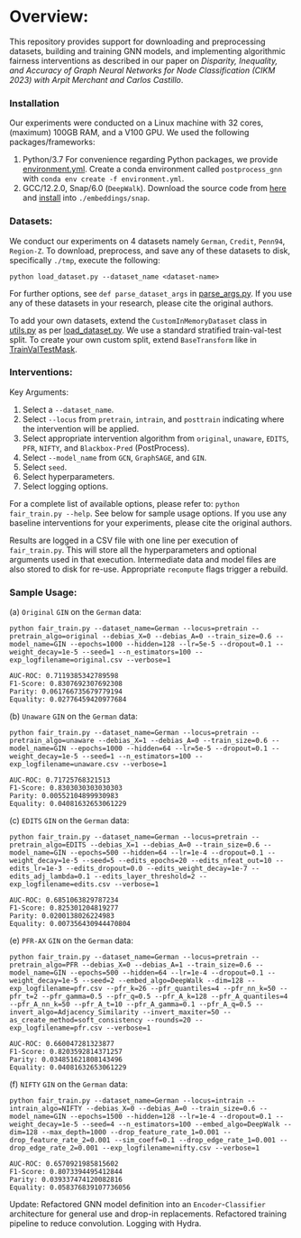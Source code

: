 # Overview:

This repository provides support for downloading and preprocessing datasets, building and training GNN models, and implementing algorithmic fairness interventions as described in our paper on *Disparity, Inequality, and Accuracy of Graph Neural Networks for Node Classification (CIKM 2023) with Arpit Merchant and Carlos Castillo*.

### Installation
Our experiments were conducted on a Linux machine with 32 cores, (maximum) 100GB RAM, and a V100 GPU. We used the following packages/frameworks:
1. Python/3.7
	For convenience regarding Python packages, we provide [environment.yml](environment.yml). Create a conda environment called `postprocess_gnn` with `conda env create -f environment.yml`.
2. GCC/12.2.0, Snap/6.0 (`DeepWalk`).
	Download the source code from [here](https://snap.stanford.edu/snap/download.html) and [install](https://snap.stanford.edu/snap/install.html) into `./embeddings/snap`.

### Datasets:
We conduct our experiments on 4 datasets namely `German`, `Credit`, `Penn94`, `Region-Z`. To download, preprocess, and save any of these datasets to disk, specifically `./tmp`, execute the following:

```python load_dataset.py --dataset_name <dataset-name>```

For further options, see `def parse_dataset_args` in [parse_args.py](parse_args.py). If you use any of these datasets in your research, please cite the original authors.

To add your own datasets, extend the `CustomInMemoryDataset` class in [utils.py](dataloader/utils.py) as per [load_dataset.py](load_dataset.py). We use a standard stratified train-val-test split. To create your own custom split, extend `BaseTransform` like in [TrainValTestMask](utils.py).


### Interventions:

Key Arguments:
1. Select a `--dataset_name`.
2. Select `--locus` from `pretrain`, `intrain`, and `posttrain` indicating where the intervention will be applied.
3. Select appropriate intervention algorithm from `original`, `unaware`, `EDITS`, `PFR`, `NIFTY`, and `Blackbox-Pred` (PostProcess).
4. Select `--model_name` from `GCN`, `GraphSAGE`, and `GIN`.
5. Select `seed`.
6. Select hyperparameters.
7. Select logging options.

For a complete list of available options, please refer to:
`python fair_train.py --help`. 
See below for sample usage options. If you use any baseline interventions for your experiments, please cite the original authors.

Results are logged in a CSV file with one line per execution of `fair_train.py`. This will store all the hyperparameters and optional arguments used in that execution. Intermediate data and model files are also stored to disk for re-use. Appropriate `recompute` flags trigger a rebuild. 

### Sample Usage:

(a) `Original` `GIN` on the `German` data:

`python fair_train.py --dataset_name=German --locus=pretrain --pretrain_algo=original --debias_X=0 --debias_A=0 --train_size=0.6 --model_name=GIN --epochs=1000 --hidden=128 --lr=5e-5 --dropout=0.1 --weight_decay=1e-5 --seed=1 --n_estimators=100 --exp_logfilename=original.csv --verbose=1`
```
AUC-ROC: 0.7119385342789598
F1-Score: 0.8307692307692308
Parity: 0.061766735679779194
Equality: 0.02776459420977684
```

(b) `Unaware` `GIN` on the `German` data:

`python fair_train.py --dataset_name=German --locus=pretrain --pretrain_algo=unaware --debias_X=1 --debias_A=0 --train_size=0.6 --model_name=GIN --epochs=1000 --hidden=64 --lr=5e-5 --dropout=0.1 --weight_decay=1e-5 --seed=1 --n_estimators=100 --exp_logfilename=unaware.csv --verbose=1`
```
AUC-ROC: 0.71725768321513
F1-Score: 0.8303030303030303
Parity: 0.00552104899930983
Equality: 0.04081632653061229
```

(c) `EDITS` `GIN` on the `German` data:

`python fair_train.py --dataset_name=German --locus=pretrain --pretrain_algo=EDITS --debias_X=1 --debias_A=0 --train_size=0.6 --model_name=GIN --epochs=500 --hidden=64 --lr=1e-4 --dropout=0.1 --weight_decay=1e-5 --seed=5 --edits_epochs=20 --edits_nfeat_out=10 --edits_lr=1e-3 --edits_dropout=0.0 --edits_weight_decay=1e-7 --edits_adj_lambda=0.1 --edits_layer_threshold=2 --exp_logfilename=edits.csv --verbose=1`
```
AUC-ROC: 0.6851063829787234
F1-Score: 0.825301204819277
Parity: 0.0200138026224983
Equality: 0.007356430944470804
```

(e) `PFR-AX` `GIN` on the `German` data:

`python fair_train.py --dataset_name=German --locus=pretrain --pretrain_algo=PFR --debias_X=0 --debias_A=1 --train_size=0.6 --model_name=GIN --epochs=500 --hidden=64 --lr=1e-4 --dropout=0.1 --weight_decay=1e-5 --seed=2 --embed_algo=DeepWalk --dim=128 --exp_logfilename=pfr.csv --pfr_k=26 --pfr_quantiles=4 --pfr_nn_k=50 --pfr_t=2 --pfr_gamma=0.5 --pfr_q=0.5 --pfr_A_k=128 --pfr_A_quantiles=4 --pfr_A_nn_k=50 --pfr_A_t=10 --pfr_A_gamma=0.1 --pfr_A_q=0.5 --invert_algo=Adjacency_Similarity --invert_maxiter=50 --as_create_method=soft_consistency --rounds=20 --exp_logfilename=pfr.csv --verbose=1`
```
AUC-ROC: 0.660047281323877
F1-Score: 0.8203592814371257
Parity: 0.034851621808143496
Equality: 0.04081632653061229
```

(f) `NIFTY` `GIN` on the `German` data:

`python fair_train.py --dataset_name=German --locus=intrain --intrain_algo=NIFTY --debias_X=0 --debias_A=0 --train_size=0.6 --model_name=GIN --epochs=1500 --hidden=128 --lr=1e-4 --dropout=0.1 --weight_decay=1e-5 --seed=4 --n_estimators=100 --embed_algo=DeepWalk --dim=128 --max_depth=1000 --drop_feature_rate_1=0.001 --drop_feature_rate_2=0.001 --sim_coeff=0.1 --drop_edge_rate_1=0.001 --drop_edge_rate_2=0.001 --exp_logfilename=nifty.csv --verbose=1`
```
AUC-ROC: 0.6570921985815602
F1-Score: 0.8073394495412844
Parity: 0.039337474120082816
Equality: 0.058376839107736056
```

Update: Refactored GNN model definition into an `Encoder`-`Classifier` architecture for general use and drop-in replacements. Refactored training pipeline to reduce convolution. Logging with Hydra.

